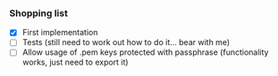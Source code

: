 ### Shopping list

- [x] First implementation
- [ ] Tests (still need to work out how to do it... bear with me)
- [ ] Allow usage of .pem keys protected with passphrase (functionality works, just need to export it)
